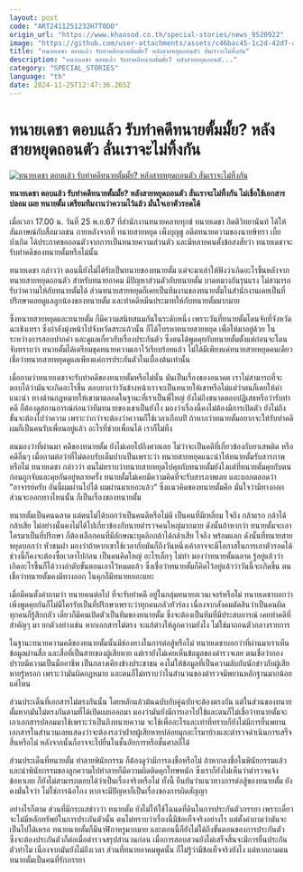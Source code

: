 ```yaml
---
layout: post
code: "ART2411251232H7T0DO"
origin_url: "https://www.khaosod.co.th/special-stories/news_9520922"
image: "https://github.com/user-attachments/assets/c46bac45-1c2d-42d7-a156-a30d67f946b3"
title: "ทนายเดชา ตอบแล้ว รับทำคดีทนายตั้มมั้ย? หลังสายหยุดถอนตัว ลั่นเราจะไม่ทิ้งกัน"
description: "ทนายเดชา ตอบแล้ว รับทำคดีทนายตั้มมั้ย? หลังสายหยุดถอนตั..."
category: "SPECIAL_STORIES"
language: "th"
date: 2024-11-25T12:47:36.265Z
---
```


# ทนายเดชา ตอบแล้ว รับทำคดีทนายตั้มมั้ย? หลังสายหยุดถอนตัว ลั่นเราจะไม่ทิ้งกัน

[![ทนายเดชา ตอบแล้ว รับทำคดีทนายตั้มมั้ย? หลังสายหยุดถอนตัว ลั่นเราจะไม่ทิ้งกัน](https://www.khaosod.co.th/wpapp/uploads/2024/11/dechar.jpg "ทนายเดชา ตอบแล้ว รับทำคดีทนายตั้มมั้ย? หลังสายหยุดถอนตัว ลั่นเราจะไม่ทิ้งกัน")](https://www.khaosod.co.th/wpapp/uploads/2024/11/dechar.jpg)

**ทนายเดชา ตอบแล้ว รับทำคดีทนายตั้มมั้ย? หลังสายหยุดถอนตัว ลั่นเราจะไม่ทิ้งกัน ไม่เชื่อใช้เอกสารปลอม เผย ทนายตั้ม เตรียมทีมงานว่าความไว้แล้ว มั่นใจเอาตัวรอดได้**

เมื่อเวลา 17.00 น. วันที่ 25 พ.ย.67 ที่สำนักงานทนายคลายทุกข์ ทนายเดชา กิตติวิทยานันท์ ได้ให้สัมภาษณ์กับสื่อมวลชน ภายหลังจากที่ ทนายสายหยุด เพ็งบุญชู อดีตทนายความของนายษิทรา เบี้ยบังเกิด ได้ประกาศขอถอนตัวจากการเป็นทนายความส่วนตัว และมีหลายคนตั้งข้อสงสัยว่า ทนายเดชาจะรับทำคดีของทนายตั้มหรือไม่นั้น

ทนายเดชา กล่าวว่า ตอนนี้ยังไม่ได้รับเป็นทนายของทนายตั้ม แต่จะมาเล่าให้ฟังว่าเกิดอะไรขึ้นหลังจากทนายสายหยุดถอนตัว สำหรับทนายอาคม มีปัญหาส่วนตัวกับทนายตั้ม บาดหมางกันรุนแรง ไม่สามารถรับว่าความให้กับทนายตั้มได้ ส่วนทนายสายหยุดก็เคยเป็นทีมงานของทนายตั้มในสำนักงานเคยเป็นที่ปรึกษาคอยดูแลลูกน้องของทนายตั้ม และทำคดีหมิ่นประมาทให้กับทนายตั้มมากมาย

ซึ่งทนายสายหยุดและทนายตั้ม ก็มีความสนิทสนมกันในระดับหนึ่ง เพราะวันที่ทนายตั้มโดนจับที่จังหวัดฉะเชิงเทรา ซึ่งกำลังมุ่งหน้าไปจังหวัดสระแก้วนั้น ก็ได้โทรหาทนายสายหยุด เพื่อให้มาอยู่ด้วย ในระหว่างการสอบปากคำ และดูแลเกี่ยวกับเรื่องประกันตัว ซึ่งตนได้พูดคุยกับทนายตั้มตั้งแต่ก่อนจะโดนจับทราบว่า ทนายตั้มได้เตรียมชุดทนายความเอาไว้เรียบร้อยแล้ว ไม่ได้มีเพียงแค่ทนายสายหยุดคนเดียว เชื่อว่าทนายสายหยุดดูแลเพียงแค่การประกันตัวในเบื้องต้นเท่านั้น

เมื่อถามว่าทนายเดชาจะรับทำคดีของทนายตั้มหรือไม่นั้น มันเป็นเรื่องของอนาคต เราไม่สามารถที่จะตอบได้ว่ามันจะเกิดอะไรขึ้น ตอบยากว่าวันข้างหน้าเราจะเป็นทนายให้เขาหรือไม่แต่ว่าตนก็เคยให้คำแนะนำ ทางด้านกฎหมายให้เขามาตลอดในฐานะที่เราเป็นพี่ใหญ่ ยังไม่ถึงขนาดตอบปฏิเสธหรือว่ารับทำคดี ก็ต้องดูสถานการณ์ก่อนว่าทีมทนายของเขาเป็นยังไง มองว่าเรื่องนี้คงไม่ต้องมีการเปิดตัว ยังไม่ถึงขั้นจะต้องไปว่าความ เพราะว่ากว่าจะต้องว่าความก็ใช้เวลาเกือบปี ถ้าหากว่าทนายตั้มอยากจะให้รับทำคดี ผมก็เป็นคนรับเพื่อนอยู่แล้ว อะไรที่ช่วยเพื่อนได้ เราก็ไม่ทิ้ง

ตนมองว่าที่ผ่านมา คดีของทนายตั้ม ยังไม่เคยไปถึงศาลเลย ไม่ว่าจะเป็นคดีที่เกี่ยวข้องกับยาเสพติด หรือคดีอื่นๆ เมื่อถามต่อว่าที่ไม่ตอบรับเต็มปากเป็นเพราะว่า ทนายสายหยุดแนะนำให้ทนายตั้มรับสารภาพหรือไม่ ทนายเดชา กล่าวว่า ตนไม่ทราบว่าทนายสายหยุดไปคุยกับทนายตั้มยังไงแต่ที่ทนายตั้มคุยกับตนก่อนถูกจับและคุยกันอยู่หลายครั้ง ทนายตั้มไม่เคยมีความคิดที่จะรับสารภาพเลย และบอกตลอดว่า “อาจารย์ครับ อันนี้ผมผ่านไปได้ ผมผ่านมาเยอะแล้ว“ ซึ่งแนวคิดของทนายตั้มคือ มั่นใจว่ามีทางออกส่วนจะออกทางไหนนั้น ก็เป็นเรื่องของทนายตั้ม

ทนายตั้มเป็นคนฉลาด แต่ตนไม่ได้บอกว่าเป็นคนดีหรือไม่ดี เป็นคนที่มีเหลี่ยม ใจถึง กล้าแรก กล้าได้กล้าเสีย ไม่อย่างนั้นคงไม่ได้ไปเกี่ยวข้องกับนายตำรวจคนใหญ่มากมาย ดังนั้นถ้าหากว่า ทนายตั้มจะเอาใครมาเป็นที่ปรึกษา ก็ต้องเลือกคนที่มีลักษณะบุคลิกกล้าได้กล้าเสีย ใจถึง พร้อมแลก ดังนั้นที่ทนายสายหยุดบอกว่า หัวชนฝา มองว่าถ้าหากเขาใช้เวลากับมันก็ถึงวันหนึ่งเค้าอาจจะมีโอกาสในการเอาตัวรอดได้ช่วงนี้ก็คงจะต้องซื้อเวลาไปก่อน เป็นคนคิดใหญ่ อะไรเล็กๆ ไม่ทำ มองว่าทนายตั้มฉลาด รู้อยู่แล้วว่าเกิดอะไรขึ้นก็ได้วางลำดับขั้นตอนเอาไว้หมดแล้ว ซึ่งเชื่อว่าทนายตั้มก็คิดไว้อยู่แล้วว่าวันนี้จะเกิดขึ้น ตนเชื่อว่าทนายตั้มคงมีทางออก ในคุกก็มีทนายเยอะแยะ

เมื่อมีคนตั้งคำถามว่า ทนายคนต่อไป ที่จะรับทำคดี อยู่ในกลุ่มทนายอเวนเจอร์หรือไม่ ทนายเดชาบอกว่า เพิ่งพูดคุยกันก็ไม่มีใครรับเป็นที่ปรึกษาเพราะว่าทุกคนกลัวทัวร์ลง เนื่องจากสังคมตัดสินว่าเป็นคนผิด ทุกคนก็รู้สึกกลัว เดี๋ยวก็มีคนเปิดตัวเป็นทีมของทนายตั้ม ซึ่งจะต้องเป็นทีมที่มีประสบการณ์ เคยทำคดีที่สำคัญๆ มา ยกตัวอย่างเช่น หากเอกสารไม่ตรง จะแก้ต่างให้ลูกความยังไง ไม่ใช่มาถอนตัวกลางรายการ

ในฐานะทนายความคดีของทนายตั้มนั้นมีช่องทางในการต่อสู้หรือไม่ ทนายเดชาบอกว่าที่ผ่านมาเราเห็นข้อมูลผ่านสื่อ และสื่อที่เป็นสายของผู้เสียหาย แต่เรายังไม่เคยเห็นข้อมูลของตำรวจเลย ตนเชื่อว่ากองปราบมีความเป็นมืออาชีพ เป็นกลางเคียงข้างประชาชน คงไม่ให้ข้อมูลที่เป็นความลับกับนักข่าวกับผู้เสียหายรู้หรอก เพราะว่ามันผิดกฎหมาย และตนก็ไม่ทราบว่าในสำนวนของตำรวจมีพยานหลักฐานมากน้อยแค่ไหน

ส่วนประเด็นที่เอกสารไม่ตรงกันนั้น โดยหลักแล้วต้นฉบับกับคู่ฉบับจะต้องตรงกัน แต่ในส่วนของทนายตั้มหากมันไม่ตรงกันตามที่ได้เปิดเผยออกมา มองว่ามันยังมีการเอาไปใช้และตนก็ไม่เชื่อว่าทนายตั้มจะเอาเอกสารปลอมมาใช้เพราะว่าเป็นถึงทนายความ จะใช้เพื่ออะไรและเท่าที่ทราบก็ยังไม่มีการยื่นพยานเอกสารในสำนวนเลยแสดงว่าจะต้องรอว่าฝ่ายผู้เสียหายปล่อยมุกอะไรมาบ้างและตำรวจดำเนินการเสร็จสิ้นหรือไม่ หลังจากนั้นก็อาจจะไปยื่นในชั้นอัยการหรือชั้นศาลก็ได้

ส่วนประเด็นที่ทนายตั้ม ทำลายพินัยกรรม ก็ต้องดูว่ามีการลงชื่อหรือไม่ ถ้าหากลงชื่อในพินัยกรรมแล้ว และนำพินัยกรรมของลูกความไปทำลายก็มีความผิดติดคุกโทษหนัก ซึ่งเราก็ยังไม่เห็นว่าตำรวจแจ้งข้อหาเลย ก็ยังไม่สามารถตอบได้ว่าเป็นเรื่องจริงหรือไม่ ทั้งนี้ ยืนยันว่าแนวทางการต่อสู้ของทนายตั้ม ยังคงมั่นใจว่า ไม่ใช่การฉ้อโกง หากจะมีปัญหาก็เป็นเรื่องของการผิดสัญญา

อย่างไรก็ตาม ส่วนที่มีกระแสข่าวว่า ทนายตั้ม ยังไม่ให้ใช้โฉนดที่ดินในการประกันตัวภรรยา เพราะเดี๋ยวจะไม่มีหลักทรัพย์ในการประกันตัวนั้น ตนไม่ทราบว่าเรื่องนี้มีข้อเท็จจริงอย่างไร แต่ตั้งคำถามว่ามันจะเป็นไปได้เหรอ ทนายนายตั้มก็มีนาฬิกาหรูมากมาย และตอนนี้ก็ยังไม่ได้ถึงขั้นตอนของการประกันตัว ซึ่งจะต้องประกันตัวก็ต่อเมื่อตำรวจสรุปสำนวนก่อน เมื่อการสอบสวนยังไม่เสร็จสิ้นจะมีการยื่นประกันตัวทำไม เนื่องจากมันยังไม่ถึงเวลา ส่วนที่ทนายอาคมพูดนั้น ก็ไม่รู้ว่ามีข้อเท็จจริงยังไง แต่หากถามตน ทนายตั้มเป็นคนที่รักภรรยา